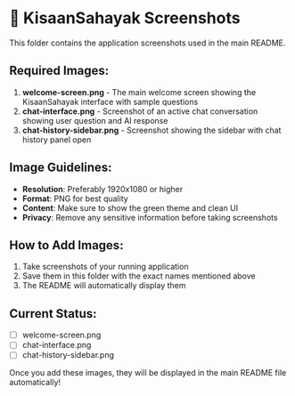 # 📸 KisaanSahayak Screenshots

This folder contains the application screenshots used in the main README.

## Required Images:

1. **welcome-screen.png** - The main welcome screen showing the KisaanSahayak interface with sample questions
2. **chat-interface.png** - Screenshot of an active chat conversation showing user question and AI response
3. **chat-history-sidebar.png** - Screenshot showing the sidebar with chat history panel open

## Image Guidelines:

- **Resolution**: Preferably 1920x1080 or higher
- **Format**: PNG for best quality
- **Content**: Make sure to show the green theme and clean UI
- **Privacy**: Remove any sensitive information before taking screenshots

## How to Add Images:

1. Take screenshots of your running application
2. Save them in this folder with the exact names mentioned above
3. The README will automatically display them

## Current Status:
- [ ] welcome-screen.png
- [ ] chat-interface.png  
- [ ] chat-history-sidebar.png

Once you add these images, they will be displayed in the main README file automatically!